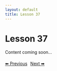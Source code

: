 ```yaml
---
layout: default
title: Lesson 37
---
```


# Lesson 37

Content coming soon...

<div style="margin-top: 20px;">
<a href="/docs/Advanced/Lessons/lesson_36.md" style="margin-right: 10px;">⬅ Previous</a><a href="/docs/Advanced/Lessons/lesson_38.md">Next ➡</a>
</div>
